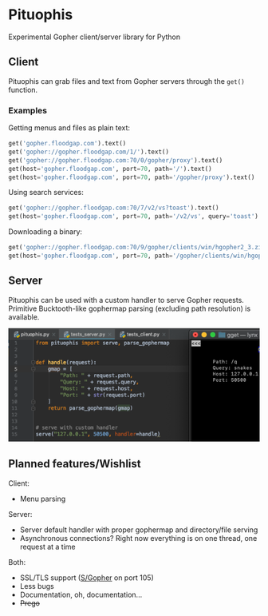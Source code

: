 # Pituophis
Experimental Gopher client/server library for Python
## Client
Pituophis can grab files and text from Gopher servers through the `get()` function.
### Examples
Getting menus and files as plain text:
```python
get('gopher.floodgap.com').text()
get('gopher://gopher.floodgap.com/1/').text()
get('gopher://gopher.floodgap.com:70/0/gopher/proxy').text()
get(host='gopher.floodgap.com', port=70, path='/').text()
get(host='gopher.floodgap.com', port=70, path='/gopher/proxy').text()
```
Using search services:
```python
get('gopher://gopher.floodgap.com:70/7/v2/vs?toast').text()
get(host='gopher.floodgap.com', port=70, path='/v2/vs', query='toast').text()
```
Downloading a binary:
```python
get('gopher://gopher.floodgap.com:70/9/gopher/clients/win/hgopher2_3.zip').binary()
get(host='gopher.floodgap.com', port=70, path='/gopher/clients/win/hgopher2_3.zip').binary()
```
## Server
Pituophis can be used with a custom handler to serve Gopher requests. Primitive Bucktooth-like gophermap parsing (excluding path resolution) is available.

![server](https://github.com/dotcomboom/Pituophis/blob/master/server.png?raw=true)
## Planned features/Wishlist
Client:
- Menu parsing

Server:
- Server default handler with proper gophermap and directory/file serving
- Asynchronous connections? Right now everything is on one thread, one request at a time

Both:
- SSL/TLS support ([S/Gopher](https://umbrellix.net/software:ugopherserver) on port 105)
- Less bugs
- Documentation, oh, documentation...
- ~~Prego~~